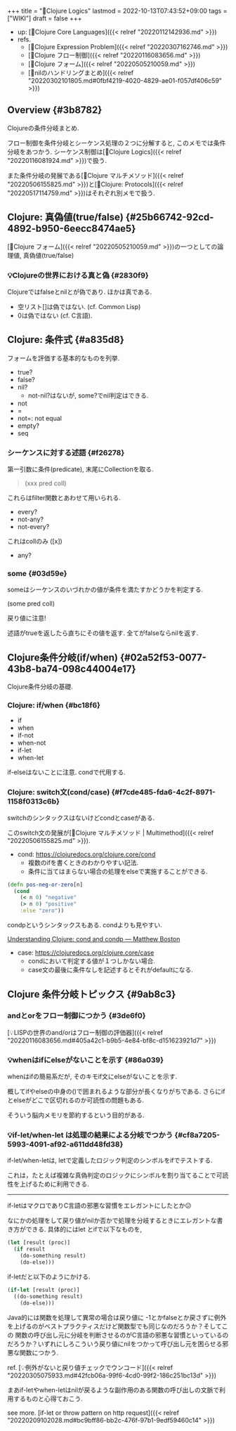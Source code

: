 +++
title = "📝Clojure Logics"
lastmod = 2022-10-13T07:43:52+09:00
tags = ["WIKI"]
draft = false
+++

-   up: [📂Clojure Core Languages]({{< relref "20220112142936.md" >}})
-   refs.
    -   [📁Clojure Expression Problem]({{< relref "20220307162746.md" >}})
    -   [📝Clojure フロー制御]({{< relref "20220116083656.md" >}})
    -   [📝Clojure フォーム]({{< relref "20220505210059.md" >}})
    -   [📝nilのハンドリングまとめ]({{< relref "20220302101805.md#0fbf4219-4020-4829-ae01-f057df406c59" >}})


## Overview {#3b8782}

Clojureの条件分岐まとめ.

フロー制御を条件分岐とシーケンス処理の２つに分解すると, このメモでは条件分岐をあつかう. シーケンス制御は[📝Clojure Logics]({{< relref "20220116081924.md" >}})で扱う.

また条件分岐の発展である[📝Clojure マルチメソッド]({{< relref "20220506155825.md" >}})と[📝Clojure: Protocols]({{< relref "20220517114759.md" >}})はそれぞれ別メモで扱う.


## Clojure: 真偽値(true/false) {#25b66742-92cd-4892-b950-6eecc8474ae5}

[📝Clojure フォーム]({{< relref "20220505210059.md" >}})の一つとしての論理値, 真偽値(true/false)


### 💡Clojureの世界における真と偽 {#2830f9}

Clojureではfalseとnilとが偽であり. ほかは真である.

-   空リスト[]は偽ではない. (cf. Common Lisp)
-   0は偽ではない (cf. C言語).


## Clojure: 条件式 {#a835d8}

フォームを評価する基本的なものを列挙.

-   true?
-   false?
-   nil?
    -   not-nil?はないが, some?でnil判定はできる.
-   not
-   =
-   not=: not equal
-   empty?
-   seq


### シーケンスに対する述語 {#f26278}

第一引数に条件(predicate), 末尾にCollectionを取る.

> (xxx pred coll)

これらはfilter関数とあわせて用いられる.

-   every?
-   not-any?
-   not-every?

これはcollのみ ([x])

-   any?


### some {#03d59e}

someはシーケンスのいづれかの値が条件を満たすかどうかを判定する.

(some pred coll)

戻り値に注意!

述語がtrueを返したら直ちにその値を返す. 全てがfalseならnilを返す.


## Clojure条件分岐(if/when) {#02a52f53-0077-43b8-ba74-098c44004e17}

Clojure条件分岐の基礎.


### Clojure: if/when {#bc18f6}

-   if
-   when
-   if-not
-   when-not
-   if-let
-   when-let

if-elseはないことに注意. condで代用する.


### Clojure: switch文(cond/case) {#f7cde485-fda6-4c2f-8971-1158f0313c6b}

switchのシンタックスはないけどcondとcaseがある.

このswitch文の発展が[📝Clojure マルチメソッド | Multimethod]({{< relref "20220506155825.md" >}}).

-   cond: <https://clojuredocs.org/clojure.core/cond>
    -   複数のifを書くときのわかりやすい記法.
    -   条件に当てはまらない場合の処理をelseで実施することができる.

<!--listend-->

```clojure
(defn pos-neg-or-zero[n]
  (cond
    (< n 0) "negative"
    (> n 0) "positive"
    :else "zero"))
```

condpというシンタックスもある. condよりも見やすい.

[Understanding Clojure: cond and condp — Matthew Boston](https://matthewboston.com/blog/understanding-clojure-cond-and-condp/)

-   case: <https://clojuredocs.org/clojure.core/case>
    -   condにおいて判定する値が１つしかない場合.
    -   case文の最後に条件なしを記述するとそれがdefaultになる.


## Clojure 条件分岐トピックス {#9ab8c3}


### andとorをフロー制御につかう {#3de6f0}

[💡LISPの世界のand/orはフロー制御の評価器]({{< relref "20220116083656.md#405a42c1-b9b5-4e84-bf8c-d151623921d7" >}})


### 💡whenはifにelseがないことを示す {#86a039}

whenはifの簡易系だが, そのキモif文にelseがないことを示す.

概してifやelseの中身の()で囲まれるような部分が長くなりがちである. さらにifとelseがどこで区切れるのか可読性の問題もある.

そういう脳内メモリを節約するという目的がある.


### 💡if-let/when-let は処理の結果による分岐でつかう {#cf8a7205-5993-4091-af92-a611dd48fd38}

if-let/when-letは, letで定義したロジック判定のシンボルをifでテストする.

これは，たとえば複雑な真偽判定のロジックにシンボルを割り当てることで可読性を上げるために利用できる.

---

if-letはマクロでありC言語の邪悪な習慣をエレガントにしたとか😕

なにかの処理をして戻り値がnilか否かで処理を分岐するときにエレガントな書き方ができる. 具体的にはlet とifで以下なものを,

```clojure
(let [result (proc)]
  (if result
    (do-something result)
    (do-else)))
```

if-letだと以下のようにかける.

```clojure
(if-let [result (proc)]
  ((do-something result)
    (do-else)))
```

Java的には関数を処理して異常の場合は戻り値に -1とかfalseとか戻さずに例外を上げるのがベストプラクティスだけど関数型でも同じなのだろうか？そしてこの 関数の呼び出し元に分岐を判断させるのがC言語の邪悪な習慣といっているのだろうか？いずれにしろこういう戻り値にnilをつかって呼び出し元を困らせる邪悪な関数につかう.

ref. [💡例外がないと戻り値チェックでウンコード]({{< relref "20220305075933.md#42fcb06a-99f6-4cd0-99f2-186c251bc13d" >}})

まあif-letやwhen-letはnilが戻るような副作用のある関数の呼び出しの文脈で利用するものと心得ておこう.

see more. [if-let or throw pattern on http request]({{< relref "20220209102028.md#bc9bff86-bb2c-476f-97b1-9edf59460c14" >}})
